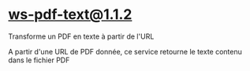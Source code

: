 # ws-pdf-text@1.1.2

Transforme un PDF en texte à partir de l'URL

A partir d'une URL de PDF donnée, ce service retourne le texte contenu dans le fichier PDF
